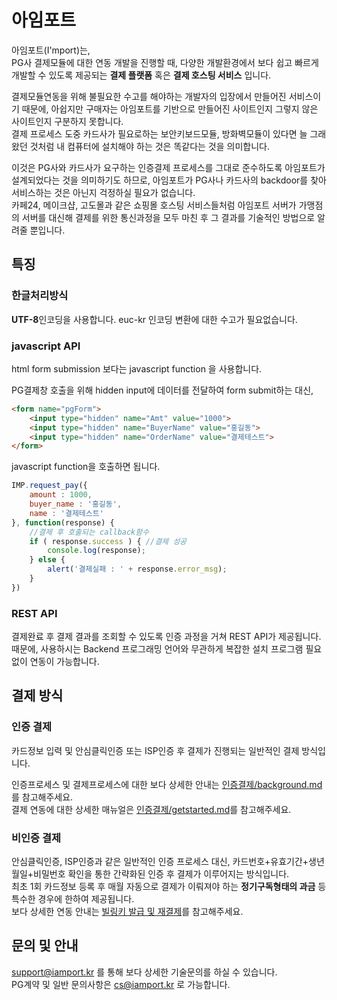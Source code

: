 # 아임포트 
아임포트(I'mport)는,  
PG사 결제모듈에 대한 연동 개발을 진행할 때, 다양한 개발환경에서 보다 쉽고 빠르게 개발할 수 있도록 제공되는 **결제 플랫폼** 혹은 **결제 호스팅 서비스** 입니다.  

결제모듈연동을 위해 불필요한 수고를 해야하는 개발자의 입장에서 만들어진 서비스이기 때문에, 아쉽지만 구매자는 아임포트를 기반으로 만들어진 사이트인지 그렇지 않은 사이트인지 구분하지 못합니다.  
결제 프로세스 도중 카드사가 필요로하는 보안키보드모듈, 방화벽모듈이 있다면 늘 그래왔던 것처럼 내 컴퓨터에 설치해야 하는 것은 똑같다는 것을 의미합니다.  

이것은 PG사와 카드사가 요구하는 인증결제 프로세스를 그대로 준수하도록 아임포트가 설계되었다는 것을 의미하기도 하므로, 아임포트가 PG사나 카드사의 backdoor를 찾아 서비스하는 것은 아닌지 걱정하실 필요가 없습니다.  
카페24, 메이크샵, 고도몰과 같은 쇼핑몰 호스팅 서비스들처럼 아임포트 서버가 가맹점의 서버를 대신해 결제를 위한 통신과정을 모두 마친 후 그 결과를 기술적인 방법으로 알려줄 뿐입니다.  

## 특징  
### 한글처리방식  
**UTF-8**인코딩을 사용합니다. euc-kr 인코딩 변환에 대한 수고가 필요없습니다.  

### javascript API
html form submission 보다는 javascript function 을 사용합니다.  

PG결제창 호출을 위해 hidden input에 데이터를 전달하여 form submit하는 대신,

```html
<form name="pgForm">
	<input type="hidden" name="Amt" value="1000">
	<input type="hidden" name="BuyerName" value="홍길동">
	<input type="hidden" name="OrderName" value="결제테스트">
</form>
```

javascript function을 호출하면 됩니다.  

```javascript
IMP.request_pay({
	amount : 1000,
	buyer_name : '홍길동',
	name : '결제테스트'
}, function(response) {
	//결제 후 호출되는 callback함수
	if ( response.success ) { //결제 성공
		console.log(response);
	} else {
		alert('결제실패 : ' + response.error_msg);
	}
})
```

### REST API  
결제완료 후 결제 결과를 조회할 수 있도록 인증 과정을 거쳐 REST API가 제공됩니다. 때문에, 사용하시는 Backend 프로그래밍 언어와 무관하게 복잡한 설치 프로그램 필요없이 연동이 가능합니다.  


## 결제 방식  
### 인증 결제  
카드정보 입력 및 안심클릭인증 또는 ISP인증 후 결제가 진행되는 일반적인 결제 방식입니다.  

인증프로세스 및 결제프로세스에 대한 보다 상세한 안내는 [인증결제/background.md](인증결제/background.md)를 참고해주세요.  
결제 연동에 대한 상세한 매뉴얼은 [인증결제/getstarted.md](인증결제/getstarted.md)를 참고해주세요.  

### 비인증 결제  
안심클릭인증, ISP인증과 같은 일반적인 인증 프로세스 대신, 카드번호+유효기간+생년월일+비밀번호 확인을 통한 간략화된 인증 후 결제가 이루어지는 방식입니다.  
최초 1회 카드정보 등록 후 매월 자동으로 결제가 이뤄져야 하는 **정기구독형태의 과금** 등 특수한 경우에 한하여 제공됩니다.  
보다 상세한 연동 안내는 [빌링키 발급 및 재결제](비인증결제/request-billing-key.md)를 참고해주세요.  

## 문의 및 안내  
support@iamport.kr 를 통해 보다 상세한 기술문의를 하실 수 있습니다.  
PG계약 및 일반 문의사항은 cs@iamport.kr 로 가능합니다.  